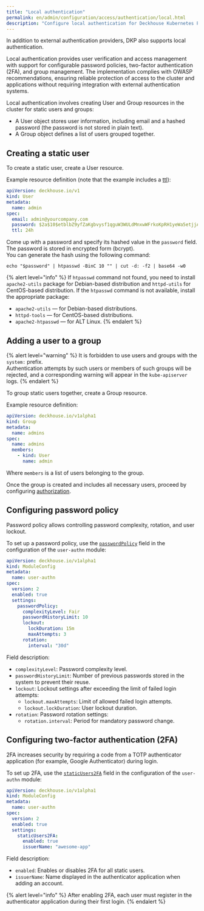 ```yaml
---
title: "Local authentication"
permalink: en/admin/configuration/access/authentication/local.html
description: "Configure local authentication for Deckhouse Kubernetes Platform with password policies, 2FA support, and group management. OWASP-compliant security implementation."
---
```


In addition to external authentication providers, DKP also supports local authentication.

Local authentication provides user verification and access management with support for configurable password policies, two-factor authentication (2FA), and group management.
The implementation complies with OWASP recommendations, ensuring reliable protection of access to the cluster and applications without requiring integration with external authentication systems.

Local authentication involves creating User and Group resources in the cluster for static users and groups:

- A User object stores user information, including email and a hashed password (the password is not stored in plain text).
- A Group object defines a list of users grouped together.

## Creating a static user

To create a static user, create a User resource.

Example resource definition (note that the example includes a [ttl](/modules/user-authn/cr.html#user-v1-spec-ttl)):

```yaml
apiVersion: deckhouse.io/v1
kind: User
metadata:
  name: admin
spec:
  email: admin@yourcompany.com
  password: $2a$10$etblbZ9yfZaKgbvysf1qguW3WULdMnxwWFrkoKpRH1yeWa5etjjAa
  ttl: 24h
```

Come up with a password and specify its hashed value in the `password` field. The password is stored in encrypted form (bcrypt).  
You can generate the hash using the following command:

```shell
echo "$password" | htpasswd -BinC 10 "" | cut -d: -f2 | base64 -w0
```

{% alert level="info" %}
If `htpasswd` command not found, you need to install `apache2-utils` package for Debian-based distribution and `httpd-utils` for CentOS-based distribution.
If the `htpasswd` command is not available, install the appropriate package:

* `apache2-utils` — for Debian-based distributions.
* `httpd-tools` — for CentOS-based distributions.
* `apache2-htpasswd` — for ALT Linux.
{% endalert %}

## Adding a user to a group

{% alert level="warning" %}
It is forbidden to use users and groups with the `system:` prefix.  
Authentication attempts by such users or members of such groups will be rejected, and a corresponding warning will appear in the `kube-apiserver` logs.
{% endalert %}

To group static users together, create a Group resource.

Example resource definition:

```yaml
apiVersion: deckhouse.io/v1alpha1
kind: Group
metadata:
  name: admins
spec:
  name: admins
  members:
    - kind: User
      name: admin
```

Where `members` is a list of users belonging to the group.

Once the group is created and includes all necessary users, proceed by configuring [authorization](../../access/authorization/).

## Configuring password policy

Password policy allows controlling password complexity, rotation, and user lockout.

To set up a password policy, use the [`passwordPolicy`](/modules/user-authn/configuration.html#parameters-passwordpolicy) field in the configuration of the `user-authn` module:

```yaml
apiVersion: deckhouse.io/v1alpha1
kind: ModuleConfig
metadata:
  name: user-authn
spec:
  version: 2
  enabled: true
  settings:
    passwordPolicy:
      complexityLevel: Fair
      passwordHistoryLimit: 10
      lockout:
        lockDuration: 15m
        maxAttempts: 3
      rotation:
        interval: "30d"
```

Field description:

* `complexityLevel`: Password complexity level.
* `passwordHistoryLimit`: Number of previous passwords stored in the system to prevent their reuse.
* `lockout`: Lockout settings after exceeding the limit of failed login attempts:
  * `lockout.maxAttempts`: Limit of allowed failed login attempts.
  * `lockout.lockDuration`: User lockout duration.
* `rotation`: Password rotation settings:
  * `rotation.interval`: Period for mandatory password change.

## Configuring two-factor authentication (2FA)

2FA increases security by requiring a code from a TOTP authenticator application (for example, Google Authenticator) during login.

To set up 2FA, use the [`staticUsers2FA`](/modules/user-authn/configuration.html#parameters-staticusers2fa) field in the configuration of the `user-authn` module:

```yaml
apiVersion: deckhouse.io/v1alpha1
kind: ModuleConfig
metadata:
  name: user-authn
spec:
  version: 2
  enabled: true
  settings:
    staticUsers2FA:
      enabled: true
      issuerName: "awesome-app"
```

Field description:

* `enabled`: Enables or disables 2FA for all static users.
* `issuerName`: Name displayed in the authenticator application when adding an account.

{% alert level="info" %}
After enabling 2FA, each user must register in the authenticator application during their first login.
{% endalert %}
